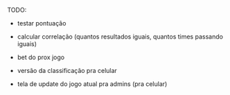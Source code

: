 TODO:

- testar pontuação

- calcular correlação (quantos resultados iguais, quantos times passando iguais)

- bet do prox jogo

- versão da classificação pra celular

- tela de update do jogo atual pra admins (pra celular)


